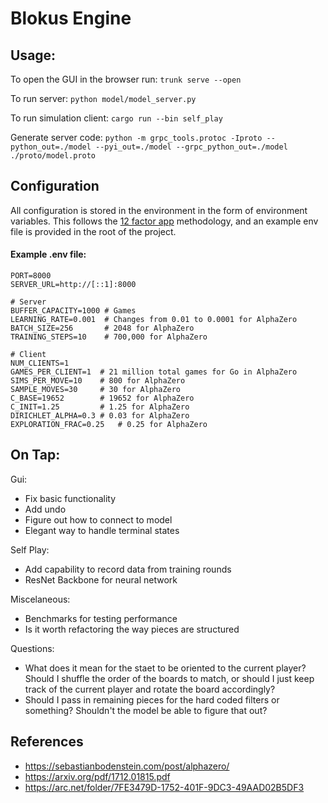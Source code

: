 # Blokus Engine

## Usage:

To open the GUI in the browser run:
`trunk serve --open`

To run server:
`python model/model_server.py`

To run simulation client:
`cargo run --bin self_play`

Generate server code: `python -m grpc_tools.protoc -Iproto --python_out=./model --pyi_out=./model --grpc_python_out=./model ./proto/model.proto`

## Configuration

All configuration is stored in the environment in the form of environment variables. This follows the [12 factor app](https://12factor.net/config) methodology, and an example env file is provided in the root of the project.

#### Example .env file:

```
PORT=8000
SERVER_URL=http://[::1]:8000

# Server
BUFFER_CAPACITY=1000 # Games
LEARNING_RATE=0.001  # Changes from 0.01 to 0.0001 for AlphaZero
BATCH_SIZE=256       # 2048 for AlphaZero
TRAINING_STEPS=10    # 700,000 for AlphaZero

# Client
NUM_CLIENTS=1
GAMES_PER_CLIENT=1  # 21 million total games for Go in AlphaZero
SIMS_PER_MOVE=10    # 800 for AlphaZero
SAMPLE_MOVES=30     # 30 for AlphaZero
C_BASE=19652        # 19652 for AlphaZero
C_INIT=1.25         # 1.25 for AlphaZero
DIRICHLET_ALPHA=0.3 # 0.03 for AlphaZero
EXPLORATION_FRAC=0.25   # 0.25 for AlphaZero
```

## On Tap:

Gui:

- Fix basic functionality
- Add undo
- Figure out how to connect to model
- Elegant way to handle terminal states

Self Play:

- Add capability to record data from training rounds
- ResNet Backbone for neural network

Miscelaneous:

- Benchmarks for testing performance
- Is it worth refactoring the way pieces are structured

Questions:

- What does it mean for the staet to be oriented to the current player? Should I shuffle the order of the boards to match,
  or should I just keep track of the current player and rotate the board accordingly?
- Should I pass in remaining pieces for the hard coded filters or something? Shouldn't the model be able to figure that out?

## References

- https://sebastianbodenstein.com/post/alphazero/
- https://arxiv.org/pdf/1712.01815.pdf
- https://arc.net/folder/7FE3479D-1752-401F-9DC3-49AAD02B5DF3
